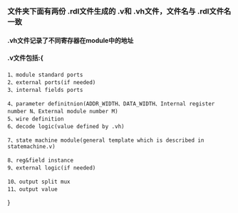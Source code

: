 ### 文件夹下面有两份 **.rdl**文件生成的 **.v**和 **.vh**文件，文件名与 **.rdl**文件名一致
#### **.vh文件**记录了不同寄存器在module中的地址
#### **.v文件**包括:{  
    1、module standard ports
    2、external ports(if needed)
    3、internal fields ports

    4、parameter definitnion(ADDR_WIDTH、DATA_WIDTH、Internal register number N、External module number M)
    5、wire definition
    6、decode logic(value defined by .vh)

    7、state machine module(general template which is described in statemachine.v)

    8、reg&field instance
    9、external logic(if needed)

    10、output split mux
    11、output value
}